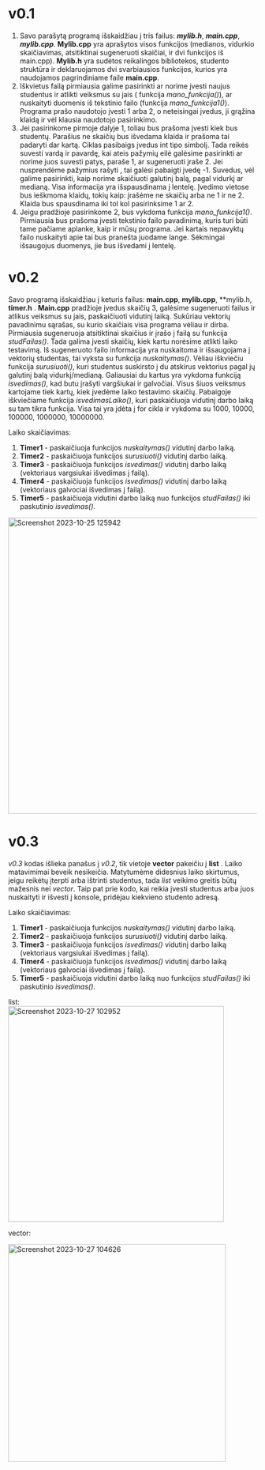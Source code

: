 # v0.1
1. Savo parašytą programą išskaidžiau į tris failus: ***mylib.h***, ***main.cpp***, ***mylib.cpp***. **Mylib.cpp** yra aprašytos visos funkcijos (medianos, vidurkio skaičiavimas, atsitiktinai sugeneruoti skaičiai, ir dvi funkcijos iš main.cpp). **Mylib.h** yra sudėtos reikalingos bibliotekos, studento struktūra ir deklaruojamos dvi svarbiausios funkcijos, kurios yra naudojamos pagrindiniame faile **main.cpp**.
2. Iškvietus failą pirmiausia galime pasirinkti ar norime įvesti naujus studentus ir atlikti veiksmus su jais ( funkcija *mano_funkcija()*), ar nuskaityti duomenis iš tekstinio failo (funkcija *mano_funkcija1()*). Programa prašo naudotojo įvesti 1 arba 2, o neteisingai įvedus, ji grąžina klaidą ir vėl klausia naudotojo pasirinkimo.
3. Jei pasirinkome pirmoje dalyje 1, toliau bus prašoma įvesti kiek bus studentų. Parašius ne skaičių bus išvedama klaida ir prašoma tai padaryti dar kartą. Ciklas pasibaigs įvedus int tipo simbolį. Tada reikės suvesti vardą ir pavardę, kai ateis pažymių eilė galėsime pasirinkti ar norime juos suvesti patys, paraše 1, ar sugeneruoti įraše 2. Jei nusprendėme pažymius rašyti , tai galėsi pabaigti įvedę -1. Suvedus, vėl galime pasirinkti, kaip norime skaičiuoti galutinį balą, pagal vidurkį ar medianą. Visa informacija yra išspausdinama į lentelę. Įvedimo vietose bus ieškmoma klaidų, tokių kaip: įrašėme ne skaičių arba ne 1 ir ne 2. Klaida bus spausdinama iki tol kol pasirinksime 1 ar 2.
4. Jeigu pradžioje pasirinkome 2, bus vykdoma funkcija *mano_funkcija1()*. Pirmiausia bus prašoma įvesti tekstinio failo pavadinimą, kuris turi būti tame pačiame aplanke, kaip ir mūsų programa. Jei kartais nepavyktų failo nuskaityti apie tai bus pranešta juodame lange. Sėkmingai išsaugojus duomenys, jie bus išvedami į lentelę.


# v0.2

Savo programą išskaidžiau į keturis failus: **main.cpp**, **mylib.cpp**, **mylib.h, **timer.h** .
**Main.cpp** pradžioje įvedus skaičių 3, galėsime sugeneruoti failus ir atlikus veiksmus su jais, paskaičiuoti vidutinį laiką. Sukūriau vektorių pavadinimu sąrašas, su kurio skaičiais visa programa vėliau ir dirba. Pirmiausia sugeneruoja atsitiktinai skaičius ir įrašo į failą su funkcija *studFailas()*. Tada galima įvesti skaičių, kiek kartu norėsime atlikti laiko testavimą. Iš sugeneruoto failo informacija yra nuskaitoma ir išsaugojama į vektorių studentas, tai vyksta su funkcija *nuskaitymas()*. Vėliau iškviečiu funkcija *surusiuoti()*, kuri studentus suskirsto į du atskirus vektorius pagal jų galutinį balą vidurkį/medianą. Galiausiai du kartus yra vykdoma funkciją *isvedimas()*, kad butu įrašyti vargšiukai ir galvočiai. Visus šiuos veiksmus kartojame tiek kartų, kiek įvedėme laiko testavimo skaičių. Pabaigoje iškviečiame funkcija *isvedimasLaiko()*, kuri paskaičiuoja vidutinį darbo laiką su tam tikra funkcija. Visa tai yra įdėta į for cikla ir vykdoma su 1000, 10000, 100000, 1000000, 10000000.

Laiko skaičiavimas:
1. **Timer1** - paskaičiuoja funkcijos *nuskaitymas()* vidutinį darbo laiką.
2. **Timer2** - paskaičiuoja funkcijos *surusiuoti()* vidutinį darbo laiką.
3. **Timer3** - paskaičiuoja funkcijos *isvedimas()*  vidutinį darbo laiką (vektoriaus vargsiukai išvedimas į failą).
4. **Timer4** - paskaičiuoja funkcijos *isvedimas()* vidutinį  darbo laiką (vektoriaus galvociai išvedimas į failą).
5. **Timer5** - paskaičiuoja vidutini darbo laiką nuo funkcijos *studFailas()* iki paskutinio *isvedimas()*.

<img width="600" alt="Screenshot 2023-10-25 125942" src="https://github.com/Aracinskaite/Objektinis1/assets/144428697/84fbd3d9-bfbb-4a84-af85-b7f108aea54d">



# v0.3

*v0.3* kodas išlieka panašus  į *v0.2*, tik vietoje **vector<studentas>** pakeičiu į **list<studentas>** . Laiko matavimimai beveik nesikeičia. Matytumėme didesnius laiko skirtumus, jeigu reikėtų įterpti arba ištrinti studentus, tada *list* veikimo greitis būtų mažesnis nei *vector*.
Taip pat prie kodo, kai reikia įvesti studentus arba juos nuskaityti ir išvesti į konsole, pridėjau kiekvieno studento adresą.

Laiko skaičiavimas:
1. **Timer1** - paskaičiuoja funkcijos *nuskaitymas()* vidutinį darbo laiką.
2. **Timer2** - paskaičiuoja funkcijos *surusiuoti()* vidutinį darbo laiką.
3. **Timer3** - paskaičiuoja funkcijos *isvedimas()*  vidutinį darbo laiką (vektoriaus vargsiukai išvedimas į failą).
4. **Timer4** - paskaičiuoja funkcijos *isvedimas()* vidutinį  darbo laiką (vektoriaus galvociai išvedimas į failą).
5. **Timer5** - paskaičiuoja vidutini darbo laiką nuo funkcijos *studFailas()* iki paskutinio *isvedimas()*.


list:                                                                                  
<img width="437" alt="Screenshot 2023-10-27 102952" src="https://github.com/Aracinskaite/Objektinis1/assets/144428697/456b96d0-813a-4760-8b97-2cd80081979a">


vector:

<img width="441" alt="Screenshot 2023-10-27 104626" src="https://github.com/Aracinskaite/Objektinis1/assets/144428697/edf12051-6ff3-4e16-89ab-a8464b5d7873">





